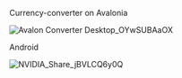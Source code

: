 Currency-converter on Avalonia

![Avalon Converter Desktop_OYwSUBAaOX](https://github.com/programistro/Currency-converter/assets/108823681/778961fd-65cf-4b16-afbb-47ae7fce8da0)

Android

![NVIDIA_Share_jBVLCQ6y0Q](https://github.com/programistro/Currency-converter/assets/108823681/3a8e4983-1e52-4591-b02b-6ea747237f92)
